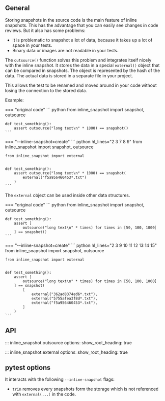 ## General

Storing snapshots in the source code is the main feature of inline snapshots.
This has the advantage that you can easily see changes in code reviews. But it also has some problems:

* It is problematic to snapshot a lot of data, because it takes up a lot of space in your tests.
* Binary data or images are not readable in your tests.

The `outsource()` function solves this problem and integrates itself nicely with the inline snapshot.
It stores the data in a special `external()` object that can be compared in snapshots.
The object is represented by the hash of the data.
The actual data is stored in a separate file in your project.

This allows the test to be renamed and moved around in your code without losing the connection to the stored data.

Example:

=== "original code"
    <!-- inline-snapshot: first_block outcome-passed=1 outcome-errors=1 -->
    ``` python
    from inline_snapshot import snapshot, outsource


    def test_something():
        assert outsource("long text\n" * 1000) == snapshot()
    ```

=== "--inline-snapshot=create"
    <!-- inline-snapshot: create outcome-passed=1 -->
    ``` python hl_lines="2 3 7 8 9"
    from inline_snapshot import snapshot, outsource

    from inline_snapshot import external


    def test_something():
        assert outsource("long text\n" * 1000) == snapshot(
            external("f5a956460453*.txt")
        )
    ```

The `external` object can be used inside other data structures.

=== "original code"
    <!-- inline-snapshot: first_block outcome-passed=1 outcome-errors=1 -->
    ``` python
    from inline_snapshot import snapshot, outsource


    def test_something():
        assert [
            outsource("long text\n" * times) for times in [50, 100, 1000]
        ] == snapshot()
    ```

=== "--inline-snapshot=create"
    <!-- inline-snapshot: create outcome-passed=1 -->
    ``` python hl_lines="2 3 9 10 11 12 13 14 15"
    from inline_snapshot import snapshot, outsource

    from inline_snapshot import external


    def test_something():
        assert [
            outsource("long text\n" * times) for times in [50, 100, 1000]
        ] == snapshot(
            [
                external("362ad8374ed6*.txt"),
                external("5755afea3f8d*.txt"),
                external("f5a956460453*.txt"),
            ]
        )
    ```


## API

::: inline_snapshot.outsource
    options:
      show_root_heading: true

::: inline_snapshot.external
    options:
      show_root_heading: true

## pytest options

It interacts with the following `--inline-snapshot` flags:

- `trim` removes every snapshots form the storage which is not referenced with `external(...)` in the code.
